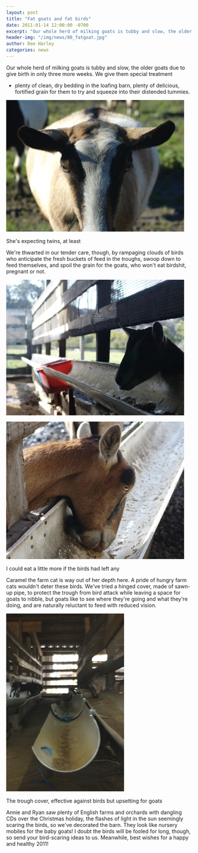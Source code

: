 ```yaml
---
layout: post
title: "Fat goats and fat birds"
date: 2011-01-14 12:00:00 -0700
excerpt: "Our whole herd of milking goats is tubby and slow, the older goats due to give birth in ..."
header-img: "/img/news/88_fatgoat.jpg"
author: Dee Harley
categories: news
---
```

Our whole herd of milking goats is tubby and slow, the older goats due
to give birth in only three more weeks. We give them special treatment
- plenty of clean, dry bedding in the loafing barn, plenty of
delicious, fortified grain for them to try and squeeze into their
distended tummies.

![image](/img/news/88_fatgoat.jpg)

She's expecting twins, at least

We're thwarted in our tender care, though, by rampaging clouds of
birds who anticipate the fresh buckets of feed in the troughs, swoop
down to feed themselves, and spoil the grain for the goats, who won't
eat birdshit, pregnant or not.

![image](/img/news/88_goattrough.jpg)

![image](/img/news/88_emptytrough.jpg)

I could eat a little more if the birds had left any

Caramel the farm cat is way out of her depth here. A pride of hungry
farm cats wouldn't deter these birds. We've tried a hinged cover, made
of sawn-up pipe, to protect the trough from bird attack while leaving
a space for goats to nibble, but goats like to see where they're going
and what they're doing, and are naturally reluctant to feed with
reduced vision.

![image](/img/news/88_troughlid.jpg)

The trough cover, effective against birds but upsetting for goats

Annie and Ryan saw plenty of English farms and orchards with dangling
CDs over the Christmas holiday, the flashes of light in the sun
seemingly scaring the birds, so we've decorated the barn. They look
like nursery mobiles for the baby goats! I doubt the birds will be
fooled for long, though, so send your bird-scaring ideas to us.
Meanwhile, best wishes for a happy and healthy 2011!



